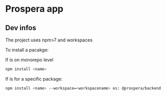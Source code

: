 # Prospera app



## Dev infos

The project uses npm>7 and workspaces

To install a pacakge: 

If is on monorepo level
```sh
npm install <name>
```

If is for a specific package:
```sh
npm install <name> --workspace=<workspacename> es: @prospera/backend
```


